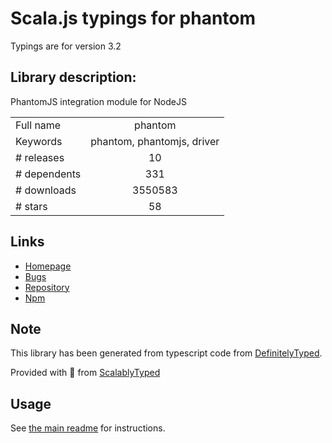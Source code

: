 
# Scala.js typings for phantom

Typings are for version 3.2

## Library description:
PhantomJS integration module for NodeJS

|                    |                 |
| ------------------ | :-------------: |
| Full name          | phantom |
| Keywords           | phantom, phantomjs, driver |
| # releases         | 10 |
| # dependents       | 331 |
| # downloads        | 3550583 |
| # stars            | 58 |

## Links
- [Homepage](https://github.com/amir20/phantomjs-node)
- [Bugs](https://github.com/amir20/phantomjs-node/issues)
- [Repository](https://github.com/amir20/phantomjs-node)
- [Npm](https://www.npmjs.com/package/phantom)
    


## Note
This library has been generated from typescript code from [DefinitelyTyped](https://definitelytyped.org).

Provided with :purple_heart: from [ScalablyTyped](https://github.com/oyvindberg/ScalablyTyped)

## Usage
See [the main readme](../../readme.md) for instructions.


